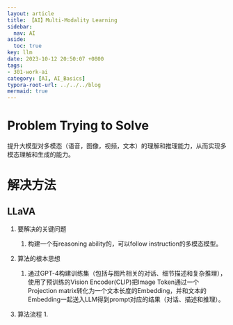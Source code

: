 ```yaml
---
layout: article
title: 【AI】Multi-Modality Learning
sidebar:
  nav: AI
aside:
  toc: true
key: llm
date: 2023-10-12 20:50:07 +0800
tags:
- 301-work-ai
category: [AI, AI_Basics]
typora-root-url: ../../../blog
mermaid: true
---
```


# Problem Trying to Solve

提升大模型对多模态（语音，图像，视频，文本）的理解和推理能力，从而实现多模态理解和生成的能力。

# 解决方法

## LLaVA

1. 要解决的关键问题
   1. 构建一个有reasoning ability的，可以follow instruction的多模态模型。


2. 算法的根本思想
   1. 通过GPT-4构建训练集（包括与图片相关的对话、细节描述和复杂推理），使用了预训练的Vision Encoder(CLIP)把Image Token通过一个Projection matrix转化为一个文本长度的Embedding，并和文本的Embedding一起送入LLM得到prompt对应的结果（对话、描述和推理）。


3. 算法流程
   1. 


